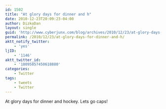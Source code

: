 ```yaml
---
id: 1502
title: "At glory days for dinner and h"
date: 2010-12-23T20:09:23-04:00
author: DizkoDan
layout: single
guid: 'http://www.cyberjunx.com/blog/archives/2010/12/23/at-glory-days-for-dinner-and-h/'
permalink: /2010/12/23/at-glory-days-for-dinner-and-h/
aktt_notify_twitter:
    - 'yes'
ljID:
    - '1146'
aktt_twitter_id:
    - '18095857450618880'
categories:
    - Twitter
tags:
    - tweets
    - Twitter
---
```


At glory days for dinner and hockey. Lets go caps!